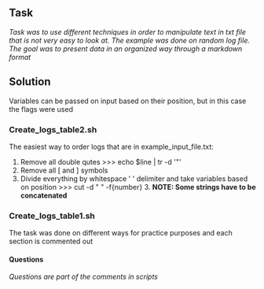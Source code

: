 
## Task

*Task was to use different techniques in order to manipulate text in txt file that is not very
easy to look at. The example was done on random log file. The goal was to present data in an
organized way through a markdown format* 

## Solution

Variables can be passed on input based on their position, but in this case the flags were used

### Create_logs_table2.sh

The easiest way to order logs that are in example_input_file.txt:
1. Remove all double qutes >>> echo $line | tr -d '"'
2. Remove all [ and ] symbols
3. Divide everything by whitespace ' ' delimiter and take variables based on position >>> cut -d " " -f{number}
   3. **NOTE: Some strings have to be concatenated**


### Create_logs_table1.sh

The task was done on different ways for practice purposes and each section is commented out


#### Questions

*Questions are part of the comments in scripts*